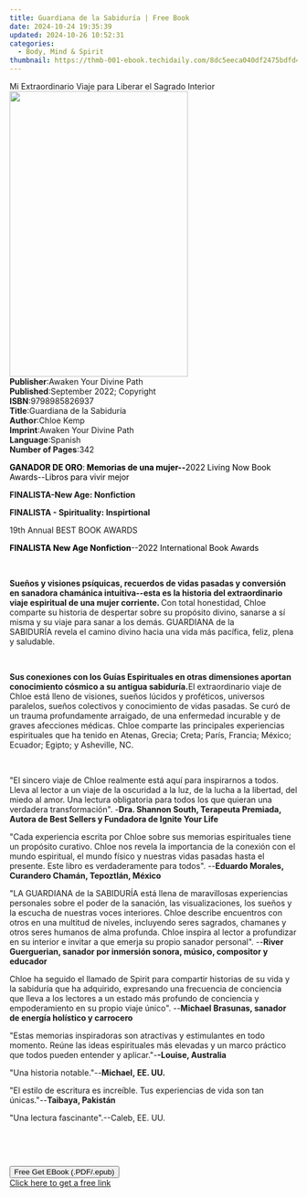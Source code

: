 ```yaml
---
title: Guardiana de la Sabiduría | Free Book
date: 2024-10-24 19:35:39
updated: 2024-10-26 10:52:31
categories:
  - Body, Mind & Spirit
thumbnail: https://thmb-001-ebook.techidaily.com/8dc5eeca040df2475bdfd434dbac843b9138d7dcce0522b60ca3de21897d44a8.jpg
---
```

<main id="book-container">
  <div class="flex flex-col">
    <div class="book-brief flex-1 py-6 px-4 sm:p-6 md:py-10 md:px-8">
      <!-- brief-->
      <div class="book-brief-main">
        Mi Extraordinario Viaje para Liberar el Sagrado Interior
      </div>
    </div>
    <div
      class="book-meta-info flex-1 grid gap-4 col-start-1 col-end-3 row-start-1 sm:mb-6 sm:grid-cols-4 lg:gap-6 lg:col-start-2 lg:row-end-6 lg:row-span-6 lg:mb-0"
    >
      <div
        class="book-meta-info-left place-content-center mt-4 p-4 text-sm leading-6 col-start-2 col-span-2 dark:text-slate-400"
      >
        <img
          class="w-full h-500 object-cover rounded-lg sm:h-255 sm:col-span-2 lg:col-span-full"
          src="https://img-001-ebook.techidaily.com/e74a30c43b930ce239a45ad36d5b97fb2497ec001effae85f9dd5c54fa796383.jpg"
          alt=""
          width="312"
          height="500"
        />
      </div>
      <div
        class="book-meta-info-right mt-2 col-start-1 row-start-2 col-span-3 self-center"
      >
        <!-- meta data  -->
        <div class="flex flex-col px-4 md:px-8">
          <div class="flex-1">
            <strong>Publisher</strong>:<span class="px-2"
              >Awaken Your Divine Path</span
            >
          </div>
          <div class="flex-1">
            <strong>Published</strong>:<span class="px-2"
              >September 2022; Copyright</span
            >
          </div>
          <div class="flex-1">
            <strong>ISBN</strong>:<span class="px-2">9798985826937</span>
          </div>
          <div class="flex-1">
            <strong>Title</strong>:<span class="px-2"
              >Guardiana de la Sabiduría</span
            >
          </div>
          <div class="flex-1">
            <strong>Author</strong>:<span class="px-2">Chloe Kemp</span>
          </div>
          <div class="flex-1">
            <strong>Imprint</strong>:<span class="px-2"
              >Awaken Your Divine Path</span
            >
          </div>
          <div class="flex-1">
            <strong>Language</strong>:<span class="px-2">Spanish</span>
          </div>
          <div class="flex-1">
            <strong>Number of Pages</strong>:<span class="px-2">342</span>
          </div>
        </div>
      </div>
    </div>
    <div class="book-description flex-1 py-6 px-4 sm:p-6 md:py-10 md:px-8">
      <div class="book-description-main">
        <div accordion-content="" id="description">
          <p class="ql-align-center">
            <strong style="color: rgb(0, 0, 0)">﻿﻿GANADOR DE ORO</strong
            ><span style="color: rgb(0, 0, 0)">:</span
            ><strong style="color: rgb(0, 0, 0)"
              >&nbsp;Memorias de una mujer--</strong
            ><span style="color: rgb(0, 0, 0)"
              >2022 Living Now Book Awards--Libros para vivir mejor</span
            >
          </p>
          <p class="ql-align-center">
            <strong>FINALISTA-New Age: Nonfiction</strong>
          </p>
          <p class="ql-align-center">
            <strong>FINALISTA - Spirituality: Inspirtional</strong>
          </p>
          <p class="ql-align-center">19th Annual BEST BOOK AWARDS</p>
          <p class="ql-align-center">
            <strong style="color: rgb(0, 0, 0)"
              >FINALISTA&nbsp;New Age Nonfiction</strong
            ><span style="color: rgb(0, 0, 0)"
              >--2022 International Book Awards</span
            >
          </p>
          <p><br /></p>
          <p>
            <strong
              >Sueños y visiones psíquicas, recuerdos de vidas pasadas y
              conversión en sanadora chamánica intuitiva--esta es la historia
              del extraordinario viaje espiritual de una mujer corriente. </strong
            >Con total honestidad, Chloe comparte su historia de despertar sobre
            su propósito divino, sanarse a sí misma y su viaje para sanar a los
            demás. GUARDIANA de la SABIDURÍA&nbsp;revela el camino divino hacia
            una vida más pacífica, feliz, plena y saludable.&nbsp;
          </p>
          <p><br /></p>
          <p>
            <strong
              >Sus conexiones con los Guías Espirituales en otras dimensiones
              aportan conocimiento cósmico a su antigua sabiduría.</strong
            >El extraordinario viaje de Chloe está lleno de visiones, sueños
            lúcidos y proféticos, universos paralelos, sueños colectivos y
            conocimiento de vidas pasadas. Se curó de un trauma profundamente
            arraigado, de una enfermedad incurable y de graves afecciones
            médicas. Chloe comparte las principales experiencias espirituales
            que ha tenido en Atenas, Grecia; Creta; París, Francia; México;
            Ecuador; Egipto; y Asheville, NC.&nbsp;
          </p>
          <p><br /></p>
          <p>
            "El sincero viaje de Chloe realmente está aquí para inspirarnos a
            todos. Lleva al lector a un viaje de la oscuridad a la luz, de la
            lucha a la libertad, del miedo al amor. Una lectura obligatoria para
            todos los que quieran una verdadera transformación". -<strong
              >Dra. Shannon South, Terapeuta Premiada, Autora de Best Sellers y
              Fundadora de Ignite Your Life</strong
            >
          </p>
          <p>
            "Cada experiencia escrita por Chloe sobre sus memorias espirituales
            tiene un propósito curativo. Chloe nos revela la importancia de la
            conexión con el mundo espiritual, el mundo físico y nuestras vidas
            pasadas hasta el presente. Este libro es verdaderamente para todos".
            --<strong
              >Eduardo Morales, Curandero Chamán, Tepoztlán, México</strong
            >
          </p>
          <p>
            "LA GUARDIANA de la SABIDURÍA está llena de maravillosas
            experiencias personales sobre el poder de la sanación, las
            visualizaciones, los sueños y la escucha de nuestras voces
            interiores. Chloe describe encuentros con otros en una multitud de
            niveles, incluyendo seres sagrados, chamanes y otros seres humanos
            de alma profunda. Chloe inspira al lector a profundizar en su
            interior e invitar a que emerja su propio sanador personal".
            --<strong
              >River Guerguerian, sanador por inmersión sonora, músico,
              compositor y educador</strong
            >
          </p>
          <p>
            Chloe ha seguido el llamado de Spirit para compartir historias de su
            vida y la sabiduría que ha adquirido, expresando una frecuencia de
            conciencia que lleva a los lectores a un estado más profundo de
            conciencia y empoderamiento en su propio viaje único". --<strong
              >Michael Brasunas, sanador de energía holístico y
              carrocero</strong
            >
          </p>
          <p>
            "Estas memorias inspiradoras son atractivas y estimulantes en todo
            momento.&nbsp;Reúne las ideas espirituales más elevadas y un marco
            práctico que todos pueden entender y aplicar."-<strong
              >-Louise, Australia</strong
            >
          </p>
          <p>"Una historia notable."--<strong>Michael,&nbsp;EE. UU.</strong></p>
          <p>
            "El estilo de escritura es increíble.&nbsp;Tus experiencias de vida
            son tan únicas."--<strong>Taibaya, Pakistán</strong>
          </p>
          <p>"Una lectura fascinante".--Caleb, EE. UU.</p>
          <p><br /></p>
          <p><br /></p>
        </div>
        <div class="accordion-fader"></div>
      </div>
    </div>
    <div class="book-excerpts flex-1 py-6 px-4 sm:p-6 md:py-10 md:px-8"></div>
    <div
      class="book-about-author flex-1 py-6 px-4 sm:p-6 md:py-10 md:px-8"
    ></div>
    <div class="book-free-get flex-1 py-6 px-4 sm:p-6 md:py-10 md:px-8">
      <button
        id="btn-free-get"
        class="bg-blue-500 hover:bg-blue-700 text-white font-bold py-2 px-4 rounded"
      >
        Free Get EBook (.PDF/.epub)
      </button>
      <div id="countdown-display" class="px-2 text-lg mt-2"></div>
      <a
        id="free-link"
        class="hidden bg-blue-500 hover:bg-blue-700 text-white font-bold py-2 px-4 rounded"
        href="https://www.ebooks.com/en-us/book/210656153/guardiana-de-la-sabidur-a/chloe-kemp/"
        target="_blank"
        >Click here to get a free link</a
      >
    </div>
    <script>
      let countdownTime = 0;
      let countdownInterval = null;
      document
        .getElementById('btn-free-get')
        .addEventListener('click', startCountdown);
      function startCountdown() {
        countdownTime = new Date().getTime() + 60000 * 3;
        countdownInterval = setInterval(updateCountdown, 1000);
        document.getElementById('btn-free-get').disabled = true;
        document
          .getElementById('btn-free-get')
          .classList.add('bg-gray-500', 'cursor-not-allowed');
      }
      function updateCountdown() {
        let currentTime = new Date().getTime();
        let timeLeft = countdownTime - currentTime;
        let secondsLeft = Math.floor(timeLeft / 1000);
        document.getElementById('countdown-display').innerHTML =
          `Remaining time: ${secondsLeft} seconds.`;
        if (secondsLeft <= 0) {
          clearInterval(countdownInterval);
          document.getElementById('btn-free-get').classList.add('hidden');
          document.getElementById('free-link').classList.remove('hidden');
          document.getElementById('countdown-display').innerHTML = '';
        }
      }
    </script>
  </div>
</main>

